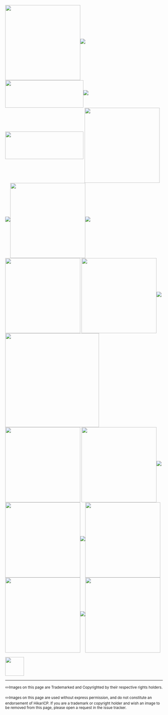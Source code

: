 <img width="240" height="240" valign="middle" src="https://pbs.twimg.com/profile_images/671602360075100161/B2WA5XaX.png">![][spacer]<img width="250" height="88" valign="middle" src="https://www.skytap.com/wp-content/uploads/2016/05/Puppets_company_logo.png">![][spacer]<img width="250" height="88" valign="middle" src="https://web.liferay.com/osb-community-theme/images/custom/heading.png">
<img width="240" valign="middle" src="https://www.playframework.com/assets/images/logos/play_full_color.png">![][spacer]<img width="240" valign="middle" src="https://www.atlassian.com/dam/jcr:416a5a7b-55dc-435d-a3e3-22aa2650ba5d/AtlassianLogo.svg">![][spacer]<img width="240" valign="middle" src="http://www.deloittedigital.com/de/assets/img/site-icons/og-site-image.png">
<img width="240" valign="middle" src="https://logo-png.com/logopng/splunk-logo.png">![][spacer]<img width="300" valign="middle" src="http://fiware-cosmos.readthedocs.io/en/r4_fiware/user_and_programmer_manual/streaming/images/storm_logo.png"><img width="240" valign="middle" src="https://image.slidesharecdn.com/apachehive-151229131013/95/apache-hive-1-638.jpg?cb=1451394627">
<img width="240" valign="middle" src="http://design.jboss.org/hibernate/logo/final/hibernate_logo_whitebkg.svg">![][spacer]<img width="240" valign="middle" src="https://spring.io/img/spring-by-pivotal.png">![][spacer]<img width="240" valign="middle" src="https://jaxenter.com/wp-content/uploads/2013/02/slick.jpg">
<img width="240" valign="middle" src="https://www.opennms.com/wp-content/uploads/2015/02/openNMSlogo-transparent-noninterlaced-150ppi.png">![][spacer]<img width="240" valign="middle" src="https://aries.apache.org/images/Arieslogo_Horizontal.gif">


<img height="60" src="https://github.com/brettwooldridge/HikariCP/wiki/space60x1.gif"/>

-------------------------------------------------------------------------------------
<sup>:pencil2:Images on this page are Trademarked and Copyrighted by their respective rights holders.</sup><br/>

<sup>:pencil2:Images on this page are used without express permission, and do not constitute an endorsement of HikariCP. If you are a trademark or copyright holder and wish an image to be removed from this page, please open a request in the issue tracker.</sup>

[spacer]: https://github.com/brettwooldridge/HikariCP/wiki/space60x1.gif

